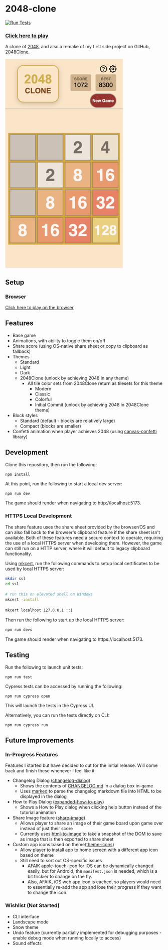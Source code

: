 # 2048-clone

[![Run Tests](https://github.com/Coteh/2048-clone/actions/workflows/run-tests.yml/badge.svg)](https://github.com/Coteh/2048-clone/actions/workflows/run-tests.yml)

### [**Click here to play**](https://coteh.github.io/2048-clone)

A clone of [2048](https://play2048.co/), and also a remake of my first side project on GitHub, [2048Clone](https://github.com/Coteh/2048Clone).

![Browser Game Screenshot](screenshot.png "Browser Game Screenshot")

## Setup

### Browser

[Click here to play on the browser](https://coteh.github.io/2048-clone)

## Features

- Base game
- Animations, with ability to toggle them on/off
- Share score (using OS-native share sheet or copy to clipboard as fallback)
- Themes
    - Standard
    - Light
    - Dark
    - 2048Clone (unlock by achieving 2048 in any theme)
        - All tile color sets from 2048Clone return as tilesets for this theme
            - Modern
            - Classic
            - Colorful
            - Initial Commit (unlock by achieving 2048 in 2048Clone theme)
- Block styles
    - Standard (default - blocks are relatively large)
    - Compact (blocks are smaller)
- Confetti animation when player achieves 2048 (using [canvas-confetti](https://github.com/catdad/canvas-confetti) library)

## Development

Clone this repository, then run the following:

```
npm install
```

At this point, run the following to start a local dev server:

```sh
npm run dev
```

The game should render when navigating to http://localhost:5173.

### HTTPS Local Development

The share feature uses the share sheet provided by the browser/OS and can also fall back to the browser's clipboard feature if the share sheet isn't available. Both of these features need a secure context to operate, requiring the use of a local HTTPS server when developing them. However, the game can still run on a HTTP server, where it will default to legacy clipboard functionality.

Using [mkcert](https://github.com/FiloSottile/mkcert), run the following commands to setup local certificates to be used by local HTTPS server:

```sh
mkdir ssl
cd ssl

# run this on elevated shell on Windows
mkcert -install

mkcert localhost 127.0.0.1 ::1
```

Then run the following to start up the local HTTPS server:

```sh
npm run devs
```

The game should render when navigating to https://localhost:5173.

## Testing

Run the following to launch unit tests:

```
npm run test
```

Cypress tests can be accessed by running the following:

```
npm run cypress open
```

This will launch the tests in the Cypress UI. 

Alternatively, you can run the tests directly on CLI:

```
npm run cypress run
```

## Future Improvements

### In-Progress Features

Features I started but have decided to cut for the initial release. Will come back and finish these whenever I feel like it.

- Changelog Dialog ([changelog-dialog](https://github.com/Coteh/2048-clone/tree/changelog-dialog))
    - Shows the contents of [CHANGELOG.md](CHANGELOG.md) in a dialog box in-game
    - Uses [marked](https://github.com/markedjs/marked) to parse the changelog markdown file into HTML to be displayed in the dialog
- How to Play Dialog ([expanded-how-to-play](https://github.com/Coteh/2048-clone/tree/expanded-how-to-play))
    - Shows a How to Play dialog when clicking help button instead of the tutorial animation
- Share Image feature ([share-image](https://github.com/Coteh/2048-clone/tree/share-image))
    - Allows player to share an image of their game board upon game over instead of just their score
    - Currently uses [html-to-image](https://github.com/bubkoo/html-to-image) to take a snapshot of the DOM to save as image that is then exported to share sheet
- Custom app icons based on theme([theme-icons](https://github.com/Coteh/2048-clone/tree/theme-icons))
    - Allow player to install app to home screen with a different app icon based on theme
    - Still need to sort out OS-specific issues
        - AFAIK apple-touch-icon for iOS can be dynamically changed easily, but for Android, the `manifest.json` is needed, which is a bit trickier to change on the fly.
        - Also, AFAIK, iOS web app icon is cached, so players would need to essentially re-add the app and lose their progress if they want to change the icon.

### Wishlist (Not Started)

- CLI interface
- Landscape mode
- Snow theme
- Undo feature (currently partially implemented for debugging purposes - enable debug mode when running locally to access)
- Sound effects
